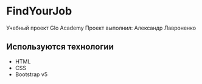 # FindYourJob
Учебный проект Glo Academy
Проект выполнил: Александр Лавроненко

## Используются технологии
- HTML
- CSS
- Bootstrap v5
